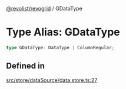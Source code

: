 [@revolist/revogrid](README.md) / GDataType

# Type Alias: GDataType

```ts
type GDataType: DataType | ColumnRegular;
```

## Defined in

[src/store/dataSource/data.store.ts:27](https://github.com/revolist/revogrid/blob/69db770b4dd0e83354c8d987e03567beaf944291/src/store/dataSource/data.store.ts#L27)
